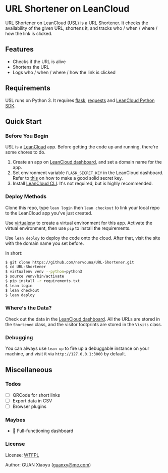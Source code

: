 # URL Shortener on LeanCloud

URL Shortener on LeanCloud (USL) is a URL Shortener. It checks the availability of the given URL, shortens it, and tracks who / when / where / how the link is clicked.

## Features

* Checks if the URL is alive
* Shortens the URL
* Logs who / when / where / how the link is clicked

## Requirements

USL runs on Python 3. It requires [flask][1], [requests][2] and [LeanCloud Python SDK][3].

## Quick Start

### Before You Begin

USL is a [LeanCloud][4] app. Before getting the code up and running, there're some chores to do.

1. Create an app on [LeanCloud dashboard][5], and set a domain name for the app.
2. Set environment variable `FLASK_SECRET_KEY` in the LeanCloud dashboard. Refer to [this][6] on how to make a good solid secret key.
3. Install [LeanCloud CLI][7]. It's not required, but is highly recommended.

### Deploy Methods

Clone this repo, type `lean login` then `lean checkout` to link your local repo to the LeanCloud app you've just created.

Use [virtualenv][8] to create a virtual environment for this app. Activate the virtual environment, then use `pip` to install the requirements.

Use `lean deploy` to deploy the code onto the cloud. After that, visit the site with the domain name you set before.

In short:

```bash
$ git clone https://github.com/nervouna/URL-Shortener.git
$ cd URL-Shortener
$ virtualenv venv --python=python3
$ source venv/bin/activate
$ pip install -r requirements.txt
$ lean login
$ lean checkout
$ lean deploy
```

### Where's the Data?

Check out the data in the [LeanCloud dashboard][5]. All the URLs are stored in the `Shortened` class, and the visitor footprints are stored in the `Visits` class.

### Debugging

You can always use `lean up` to fire up a debuggable instance on your machine, and visit it via `http://127.0.0.1:3000` by default.

## Miscellaneous

### Todos

* [ ] QRCode for short links
* [ ] Export data in CSV
* [ ] Browser plugins

### Maybes

* 🤔 Full-functioning dashboard

### License

License: [WTFPL][9]

Author: GUAN Xiaoyu ([guanxy@me.com][10])



[1]: http://flask.pocoo.org
[2]: https://github.com/kennethreitz/requests
[3]: https://github.com/leancloud/python-sdk
[4]: https://leancloud.cn/
[5]: https://leancloud.cn/dashboard/applist.html#/apps
[6]: https://gist.github.com/nervouna/cd58fb09c22826eaaff996793de72d85
[7]: https://github.com/leancloud/lean-cli/releases/latest
[8]: https://github.com/pypa/virtualenv
[9]: https://github.com/nervouna/URL-Shortener/blob/master/LICENSE
[10]: mailto:guanxy@me.com
